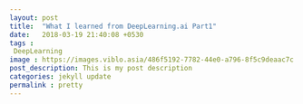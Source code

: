 ```yaml
---
layout: post
title:  "What I learned from DeepLearning.ai Part1"
date:   2018-03-19 21:40:08 +0530
tags :
 DeepLearning
image : https://images.viblo.asia/486f5192-7782-44e0-a796-8f5c9deaac7c.png
post_description: This is my post description 
categories: jekyll update
permalink : pretty
---
```

<!DOCTYPE html>
<html lang="en">
<head>
	<meta charset="UTF-8">
	<title>Document</title>
	<link href="https://fonts.googleapis.com/css?family=Montserrat|Roboto+Slab" rel="stylesheet">


</head>
<body>
	
</body>
</html>
<!-- You’ll find this post in your `_posts` directory. Go ahead and edit it and re-build the site to see your changes. You can rebuild the site in many different ways, but the most common way is to run `jekyll serve`, which launches a web server and auto-regenerates your site when a file is updated.

To add new posts, simply add a file in the `_posts` directory that follows the convention `YYYY-MM-DD-name-of-post.ext` and includes the necessary front matter. Take a look at the source for this post to get an idea about how it works.

Jekyll also offers powerful support for code snippets:

{% highlight ruby %}
def print_hi(name)
  puts "Hi, #{name}"
end
print_hi('Tom')
#=> prints 'Hi, Tom' to STDOUT.
{% endhighlight %}

Check out the [Jekyll docs][jekyll-docs] for more info on how to get the most out of Jekyll. File all bugs/feature requests at [Jekyll’s GitHub repo][jekyll-gh]. If you have questions, you can ask them on [Jekyll Talk][jekyll-talk].

[jekyll-docs]: https://jekyllrb.com/docs/home
[jekyll-gh]:   https://github.com/jekyll/jekyll
[jekyll-talk]: https://talk.jekyllrb.com/
 -->